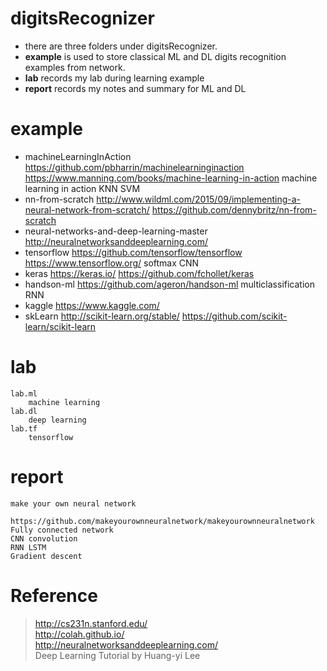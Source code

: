 # digitsRecognizer

* there are three folders under digitsRecognizer.  
* **example** is used to store classical ML and DL digits recognition examples from network.   
* **lab** records my lab during learning example
* **report** records my notes and summary for ML and DL

# example
* machineLearningInAction
    https://github.com/pbharrin/machinelearninginaction
		https://www.manning.com/books/machine-learning-in-action
		machine learning in action
		KNN 
		SVM
* nn-from-scratch
		http://www.wildml.com/2015/09/implementing-a-neural-network-from-scratch/
		https://github.com/dennybritz/nn-from-scratch
* neural-networks-and-deep-learning-master
		http://neuralnetworksanddeeplearning.com/
* tensorflow
		https://github.com/tensorflow/tensorflow
		https://www.tensorflow.org/
		softmax
		CNN
* keras
		https://keras.io/
		https://github.com/fchollet/keras
* handson-ml
		https://github.com/ageron/handson-ml
		multiclassification
		RNN
* kaggle
		https://www.kaggle.com/
* skLearn
		http://scikit-learn.org/stable/
		https://github.com/scikit-learn/scikit-learn

# lab
	lab.ml
		machine learning
	lab.dl
		deep learning
	lab.tf
		tensorflow
# report
	make your own neural network
		https://github.com/makeyourownneuralnetwork/makeyourownneuralnetwork
	Fully connected network
	CNN convolution
	RNN LSTM
	Gradient descent
# Reference
>http://cs231n.stanford.edu/  
>http://colah.github.io/  
>http://neuralnetworksanddeeplearning.com/   
>Deep Learning Tutorial by Huang-yi Lee
